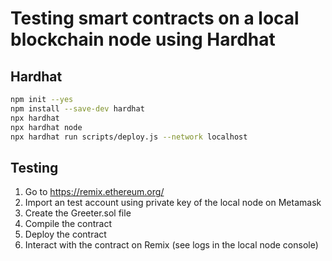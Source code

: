 # Testing smart contracts on a local blockchain node using Hardhat

## Hardhat 

```bash
npm init --yes
npm install --save-dev hardhat
npx hardhat
npx hardhat node
npx hardhat run scripts/deploy.js --network localhost
```

## Testing

1. Go to https://remix.ethereum.org/
2. Import an test account using private key of the local node on Metamask
3. Create the Greeter.sol file
4. Compile the contract
5. Deploy the contract
6. Interact with the contract on Remix (see logs in the local node console)